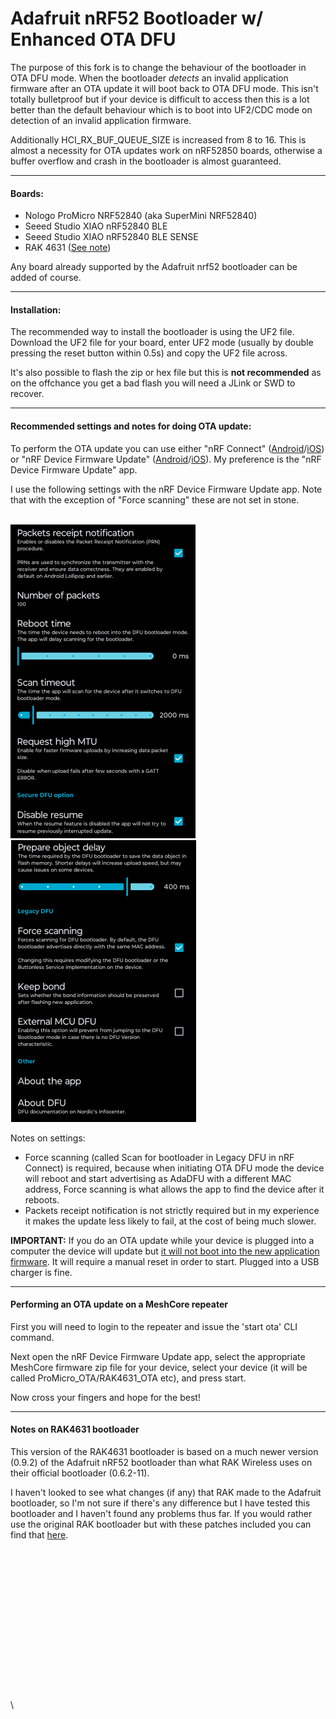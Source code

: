 
# Adafruit nRF52 Bootloader w/ Enhanced OTA DFU

The purpose of this fork is to change the behaviour of the bootloader in OTA DFU mode. When the bootloader *detects* an invalid application firmware after an OTA update it will boot back to OTA DFU mode. This isn't totally bulletproof but if your device is difficult to access then this is a lot better than the default behaviour which is to boot into UF2/CDC mode on detection of an invalid application firmware. 

Additionally HCI_RX_BUF_QUEUE_SIZE is increased from 8 to 16. This is almost a necessity for OTA updates work on nRF52850 boards, otherwise a buffer overflow and crash in the bootloader is almost guaranteed. 


---
#### Boards:
- Nologo ProMicro NRF52840 (aka SuperMini NRF52840)
- Seeed Studio XIAO nRF52840 BLE
- Seeed Studio XIAO nRF52840 BLE SENSE
- RAK 4631 ([See note](#notes-on-RAK4631-bootloader))

Any board already supported by the Adafruit nrf52 bootloader can be added of course.

---
#### Installation:
The recommended way to install the bootloader is using the UF2 file.
Download the UF2 file for your board, enter UF2 mode (usually by double pressing the reset button within 0.5s) and copy the UF2 file across.

It's also possible to flash the zip or hex file but this is **not recommended** as on the offchance you get a bad flash you will need a JLink or SWD to recover.

---
#### Recommended settings and notes for doing OTA update:
To perform the OTA update you can use either "nRF Connect" ([Android](https://play.google.com/store/apps/details?id=no.nordicsemi.android.mcp&hl=en&gl=US)/[iOS](https://apps.apple.com/gb/app/nrf-connect-for-mobile/id1054362403)) or "nRF Device Firmware Update" ([Android](https://play.google.com/store/apps/details?id=no.nordicsemi.android.dfu&hl=en&gl=US)/[iOS](https://apps.apple.com/sa/app/device-firmware-update/id1624454660)). My preference is the "nRF Device Firmware Update" app.

I use the following settings with the nRF Device Firmware Update app. Note that with the exception of "Force scanning" these are not set in stone.<br/><br/>

![DFU Settings Part 1/2](docs/dfu_settings_01.png) ![DFU Settings Part 2/2](docs/dfu_settings_02.png)


Notes on settings:
 - Force scanning (called Scan for bootloader in Legacy DFU in nRF Connect) is required, because when initiating OTA DFU mode the device will reboot and start advertising as AdaDFU with a different MAC address, Force scanning is what allows the app to find the device after it reboots.
 - Packets receipt notification is not strictly required but in my experience it makes the update less likely to fail, at the cost of being much slower.

**IMPORTANT:** If you do an OTA update while your device is plugged into a computer the device will update but <U>it will not boot into the new application firmware</u>. It will require a manual reset in order to start. Plugged into a USB charger is fine.

---
#### Performing an OTA update on a MeshCore repeater
First you will need to login to the repeater and issue the 'start ota' CLI command.

Next open the nRF Device Firmware Update app, select the appropriate MeshCore firmware zip file for your device, select your device (it will be called ProMicro_OTA/RAK4631_OTA etc), and press start.

Now cross your fingers and hope for the best!

---
#### Notes on RAK4631 bootloader
This version of the RAK4631 bootloader is based on a much newer version (0.9.2) of the Adafruit nRF52 bootloader than what RAK Wireless uses on their official bootloader (0.6.2-11).

I haven't looked to see what changes (if any) that RAK made to the Adafruit bootloader, so I'm not sure if there's any difference but I have tested this bootloader and I haven't found any problems thus far. If you would rather use the original RAK bootloader but with these patches included you can find that [here](https://github.com/oltaco/WisCore_RAK4631_Bootloader/releases).
\
\
\
\
\
\
\
\
\
\
\
\
\
\
\
\
\

